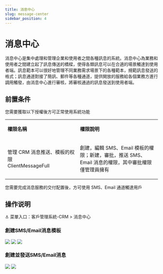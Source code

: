 ```yaml
---
title: 消息中心
slug: message-center
sidebar_position: 4
---
```



# 消息中心

消息中心是集中處理和管理企業和使用者之間各種訊息的系統。消息中心為業務和使用者之間建立起了訊息傳送的橋樑，使得各類訊息可以在合適的場景觸達到使用者端。訊息範本可以很好地管理不同業務需求場景下的各種範本，規範訊息發送的格式；訊息通道對接了簡訊、郵件等各種通道，提供開放的服務給各個業務方進行調用觸發，由消息中心進行審核，將審核通過的訊息發送到使用者端。

## 前置条件

您需要獲取以下授權後方可正常使用系統功能

<table>
<colgroup>
<col width="293"/>
<col width="392"/>
</colgroup>
<tbody>
<tr><td><p><strong>權限名稱</strong></p></td><td><p><strong>權限說明</strong></p></td></tr>
<tr><td><p>管理 CRM 消息推送、模板的权限<br/>ClientMessageFull</p></td><td><p>創建，編輯 SMS、Email 模板的權限；新建，審批，推送 SMS、Email 消息的權限，其中審批權限僅管理員擁有</p></td></tr>
</tbody>
</table>

您需要完成消息服務的交付配置後，方可使用 SMS、Email 通道觸達用戶

## 操作说明

<div class="callout callout-bg-6 callout-border-6">
<p>⚓ 菜單入口：客戶管理系統-CRM  &gt; 消息中心</p>
</div>

### 創建SMS/Email消息模板

<img src="/assets/K8MUbg789oTqhJxODEFcr3SSnVc.png" src-width="2684" src-height="1548" align="center"/>

<img src="/assets/Hn2YbHw8noFnfFxIkg1cPqTynAp.png" src-width="2670" src-height="1600" align="center"/>

<img src="/assets/AhIAb6uOlowc9NxFRV1cZAw6nQc.png" src-width="2662" src-height="1600" align="center"/>

### 創建並發送SMS/Email消息

<img src="/assets/OSPKbEJFEopAmgxUunPcwO5anUb.png" src-width="2640" src-height="1510" align="center"/>

<img src="/assets/BojfbQk7go5R71xx06KcbTSvnUb.png" src-width="1992" src-height="1618" align="center"/>

